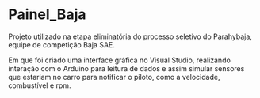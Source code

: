 # Painel_Baja
Projeto utilizado na etapa eliminatória do processo seletivo do Parahybaja, equipe de competição Baja SAE. 

Em que foi criado uma interface gráfica no Visual Studio, realizando interação com o Arduino para leitura de dados e assim simular sensores que estariam no carro para notificar o piloto, como a velocidade, combustível e rpm.
